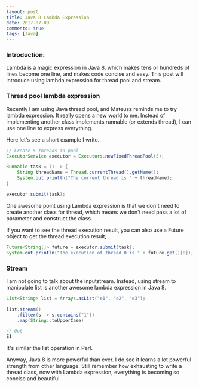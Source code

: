 ```yaml
---
layout: post
title: Java 8 Lambda Expression
date: 2017-07-09
comments: true
tags: [Java]
---
```


### Introduction:
Lambda is a magic expression in Java 8, which makes tens
or hundreds of lines become one line, and makes code concise and easy.
This post will introduce using lambda expression for thread pool and
stream.

### Thread pool lambda expression
Recently I am using Java thread pool, and Mateusz reminds me to try
lambda expression. It really opens a new world to me. Instead of
implementing another class implements runnable (or extends thread), I
can use one line to express everything.

Here let's see a short example I write.

```java
// Create 5 threads in pool
ExecutorService executor = Executors.newFixedThreadPool(5);

Runnable task = () -> {
    String threadName = Thread.currentThread().getName();
    System.out.println("The current thread is " + threadName);
}

executor.submit(task);
```

One awesome point using Lambda expression is that we don't need to create another class for thread, which means we don't need pass a lot of parameter and construct the class.

If you want to see the thread execution result, you can also use a
Future object to get the thread execution result;

```java
Future<String[]> future = executor.submit(task);
System.out.println("The execution of thread 0 is " + future.get()[0]);
```

### Stream

I am not going to talk about the inputstream. Instead, using stream to
manipulate list is another awesome lambda expression in Java 8.

```java
List<String> list = Arrays.asList("e1", "e2", "e3");

list.stream()
    .filter(s -> s.contains("1"))
    .map(String::toUpperCase)

// Out
E1
```
It's similar the list operation in Perl.

Anyway, Java 8 is more powerful than ever. I do see it learns a lot powerful strength from other language. Still remember how exhausting to write a thread class, now with Lambda expression, everything is becoming so concise and beautiful.

